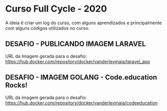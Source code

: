# Curso Full Cycle - 2020

A ideia é criar um log do curso, com alguns aprendizados e principalmente com alguns códigos utilizados no curso.

## DESAFIO - PUBLICANDO IMAGEM LARAVEL
URL da Imagem gerada para o desafio:
https://hub.docker.com/repository/docker/vanderleymaia/laravel_app

## DESAFIO - IMAGEM GOLANG - Code.education Rocks!
URL da imagem gerada para o desafio:
https://hub.docker.com/repository/docker/vanderleymaia/codeeducation

